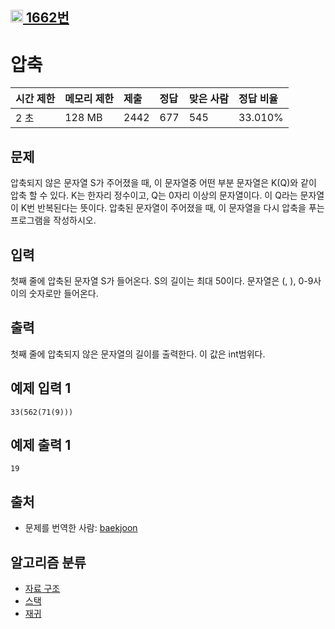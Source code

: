 ## [<img src="https://d2gd6pc034wcta.cloudfront.net/tier/11.svg" width=20> 1662번](https://www.acmicpc.net/problem/1662)

# 압축

| 시간 제한 | 메모리 제한 | 제출 | 정답 | 맞은 사람 | 정답 비율 |
| :-------- | :---------- | :--- | :--- | :-------- | :-------- |
| 2 초      | 128 MB      | 2442 | 677  | 545       | 33.010%   |

## 문제

압축되지 않은 문자열 S가 주어졌을 때, 이 문자열중 어떤 부분 문자열은 K(Q)와 같이 압축 할 수 있다. K는 한자리 정수이고, Q는 0자리 이상의 문자열이다. 이 Q라는 문자열이 K번 반복된다는 뜻이다. 압축된 문자열이 주어졌을 때, 이 문자열을 다시 압축을 푸는 프로그램을 작성하시오.

## 입력

첫째 줄에 압축된 문자열 S가 들어온다. S의 길이는 최대 50이다. 문자열은 (, ), 0-9사이의 숫자로만 들어온다.

## 출력

첫째 줄에 압축되지 않은 문자열의 길이를 출력한다. 이 값은 int범위다.

## 예제 입력 1

```
33(562(71(9)))
```

## 예제 출력 1

```
19
```

## 출처

- 문제를 번역한 사람: [baekjoon](https://www.acmicpc.net/user/baekjoon)

## 알고리즘 분류

- [자료 구조](https://www.acmicpc.net/problem/tag/175)
- [스택](https://www.acmicpc.net/problem/tag/71)
- [재귀](https://www.acmicpc.net/problem/tag/62)